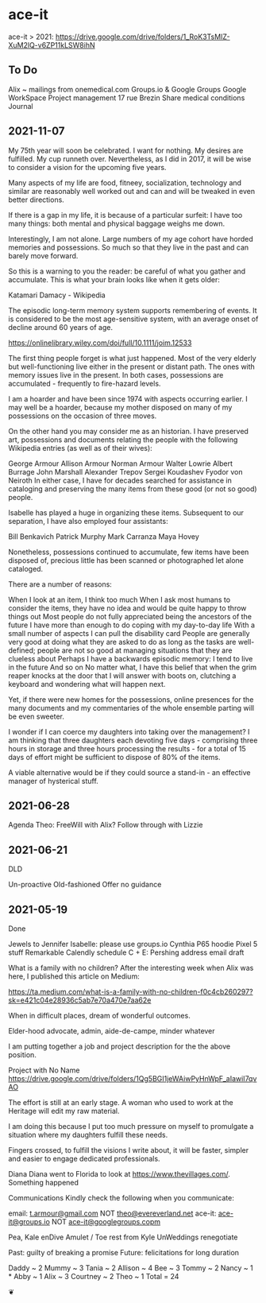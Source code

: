# ace-it

ace-it > 2021: https://drive.google.com/drive/folders/1_RoK3TsMIZ-XuM2lQ-v6ZP11kLSW8ihN

## To Do

Alix ~ mailings from onemedical.com
Groups.io & Google Groups
Google WorkSpace
Project management
17 rue Brezin
Share medical conditions
Journal

## 2021-11-07

My 75th year will soon be celebrated. I want for nothing. My desires are fulfilled. My cup runneth over. Nevertheless, as I did in 2017, it will be wise to consider a vision for the upcoming five years.

Many aspects of my life are food, fitneey, socialization, technology and similar are reasonably well worked out and can and will be tweaked in even better directions.

If there is a gap in my life, it is because of a particular surfeit: I have too many things: both mental and physical baggage weighs me down.

Interestingly, I am not alone. Large numbers of my age cohort have horded memories and possessions. So much so that they live in the past and can barely move forward.

So this is a warning to you the reader: be careful of what you gather and accumulate. This is what your brain looks like when it gets older:


  Katamari Damacy - Wikipedia

The episodic long-term memory system supports remembering of events. It is considered to be the most age-sensitive system, with an average onset of decline around 60 years of age.

https://onlinelibrary.wiley.com/doi/full/10.1111/joim.12533

The first thing people forget is what just happened. Most of the very elderly but well-functioning live either in the present or distant path. The ones with memory issues live in the present. In both cases, possessions are accumulated - frequently to fire-hazard levels.

I am a hoarder and have been since 1974 with aspects occurring earlier. I may well be a hoarder, because my mother disposed on many of my possessions on the occasion of three moves.

On the other hand you may consider me as an historian. I have preserved art, possessions and documents relating the people with the following Wikipedia entries  (as well as of their wives):

George Armour
Allison Armour
Norman Armour
Walter Lowrie
Albert Burrage
John Marshall
Alexander Trepov
Sergei Koudashev
Fyodor von Neiroth
In either case, I have for decades searched for assistance in cataloging and preserving the many items from these good (or not so good) people.

Isabelle has played a huge in organizing these items. Subsequent to our separation, I have also employed four assistants:

Bill Benkavich
Patrick Murphy
Mark Carranza
Maya Hovey

Nonetheless, possessions continued to accumulate, few items have been disposed of, precious little has been scanned or photographed let alone cataloged.

There are a number of reasons:

When I look at an item, I think too much
When I ask most humans to consider the items, they have no idea and would be quite happy to throw things out
Most people do not fully appreciated being the ancestors of the future
I have more than enough to do coping with my day-to-day life
With a small number of aspects I can pull the disability card
People are generally very good at doing what they are asked to do as long as the tasks are well-defined; people are not so good at managing situations that they are clueless about
Perhaps I have a backwards episodic memory: I tend to live in the future
And so on
No matter what, I have this belief that when the grim reaper knocks at the door that I will answer with boots on, clutching a keyboard and wondering what will happen next.

Yet, if there were new homes for the possessions, online presences for the many documents and my commentaries of the whole ensemble parting will be even sweeter.

I wonder if I can coerce my daughters into taking over the management? I am thinking that three daughters each devoting five days - comprising three hours in storage and three hours processing the results - for a total of 15 days of effort might be sufficient to dispose of 80% of the items.

A viable alternative would be if they could source a stand-in - an effective manager of hysterical stuff.


## 2021-06-28

Agenda
Theo: FreeWill with Alix?
Follow through with Lizzie

## 2021-06-21
DLD

Un-proactive
Old-fashioned
Offer no guidance

## 2021-05-19
Done

Jewels to Jennifer
Isabelle: please use groups.io
Cynthia
P65 hoodie
Pixel 5 stuff
Remarkable
Calendly schedule
C + E: Pershing address
email draft

What is a family with no children?
After the interesting week when Alix was here, I published this article on Medium:

https://ta.medium.com/what-is-a-family-with-no-children-f0c4cb260297?sk=e421c04e28936c5ab7e70a470e7aa62e

When in difficult places, dream of wonderful outcomes.

Elder-hood advocate, admin, aide-de-campe, minder whatever

I am putting together a job and project description for the the above position.

Project with No Name
https://drive.google.com/drive/folders/1Qg5BGI1jeWAiwPyHnWpF_aIawiI7qvAO

The effort is still at an early stage. A woman who used to work at the Heritage will edit my raw material.

I am doing this because I put too much pressure on myself to promulgate a situation where my daughters fulfill these needs.

Fingers crossed, to fulfill the visions I write about, it will be faster, simpler and easier to engage dedicated professionals.

Diana
Diana went to Florida to look at https://www.thevillages.com/. Something happened

Communications
Kindly check the following when you communicate:

email: t.armour@gmail.com NOT theo@evereverland.net
ace-it: ace-it@groups.io NOT ace-it@googlegroups.copm

Pea, Kale enDive
Amulet / Toe rest from Kyle
UnWeddings
renegotiate

Past: guilty of breaking a promise
Future: felicitations for long duration

Daddy ~ 2
Mummy ~ 3
Tania ~ 2
Allison ~ 4
Bee ~ 3
Tommy ~ 2
Nancy ~ 1 *
Abby ~ 1
Alix ~ 3
Courtney ~ 2
Theo ~ 1
Total = 24


❦

